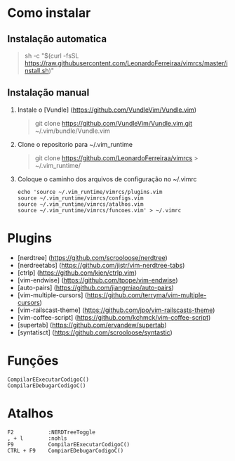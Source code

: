 # Como instalar
## Instalação automatica
> sh -c "$(curl -fsSL https://raw.githubusercontent.com/LeonardoFerreiraa/vimrcs/master/install.sh)"

## Instalação manual
1. Instale o [Vundle] (https://github.com/VundleVim/Vundle.vim)
	> git clone https://github.com/VundleVim/Vundle.vim.git ~/.vim/bundle/Vundle.vim
2. Clone o repositorio para ~/.vim\_runtime
	> git clone https://github.com/LeonardoFerreiraa/vimrcs > ~/.vim_runtime/
3. Coloque o caminho dos arquivos de configuração no ~/.vimrc

	```
	echo 'source ~/.vim_runtime/vimrcs/plugins.vim 
	source ~/.vim_runtime/vimrcs/configs.vim
	source ~/.vim_runtime/vimrcs/atalhos.vim 
	source ~/.vim_runtime/vimrcs/funcoes.vim' > ~/.vimrc
	```
	
# Plugins

- [nerdtree] (https://github.com/scrooloose/nerdtree)
- [nerdreetabs] (https://github.com/jistr/vim-nerdtree-tabs)
- [ctrlp] (https://github.com/kien/ctrlp.vim)
- [vim-endwise] (https://github.com/tpope/vim-endwise)
- [auto-pairs] (https://github.com/jiangmiao/auto-pairs)
- [vim-multiple-cursors] (https://github.com/terryma/vim-multiple-cursors)
- [vim-railscast-theme] (https://github.com/jpo/vim-railscasts-theme)
- [vim-coffee-script] (https://github.com/kchmck/vim-coffee-script)
- [supertab] (https://github.com/ervandew/supertab)
- [syntatisct] (https://github.com/scrooloose/syntastic)

# Funções
```
CompilarEExecutarCodigoC()
CompilarEDebugarCodigoC()
```
# Atalhos
```
F2           :NERDTreeToggle           
, + l     	 :nohls
F9           CompilarEExecutarCodigoC()
CTRL + F9    CompiarEDebugarCodigoC()
```
